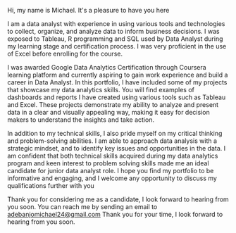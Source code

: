 Hi, my name is Michael. It's a pleasure to have you here

I am a data analyst with experience in using various tools and technologies to collect, organize, and analyze data to inform business decisions. I was exposed to Tableau, R programming and SQL used by Data Analyst during my learning stage and certification process. I was very proficient in the use of Excel before enrolling for the course.

I was awarded Google Data Analytics Certification through Coursera learning platform and currently aspiring to gain work experience and build a career in Data Analyst.
In this portfolio, I have included some of my projects that showcase my data analytics skills. You will find examples of dashboards and reports I have created using various tools such as Tableau and Excel. These projects demonstrate my ability to analyze and present data in a clear and visually appealing way, making it easy for decision makers to understand the insights and take action.

In addition to my technical skills, I also pride myself on my critical thinking and problem-solving abilities. I am able to approach data analysis with a strategic mindset, and to identify key issues and opportunities in the data. I am confident that both technical skills acquired during my data analytics program and keen interest to problem solving skills made me an ideal candidate for junior data analyst role. I hope you find my portfolio to be informative and engaging, and I welcome any opportunity to discuss my qualifications further with you

Thank you for considering me as a candidate, I look forward to hearing from you soon. You can reach me by sending an email to adebanjomichael24@gmail.com
Thank you for your time, I look forward to hearing from you soon.

<!---
MichaelAdebanjo/MichaelAdebanjo is a ✨ special ✨ repository because its `README.md` (this file) appears on your GitHub profile.
You can click the Preview link to take a look at your changes.
--->
